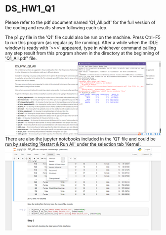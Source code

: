# DS_HW1_Q1

Please refer to the pdf document named 'Q1_All.pdf' for the full version of the coding and results shown following each step.

The p1.py file in the 'Q1' file could also be run on the machine. Press Ctrl+F5 to run this program (as regular py file running). 
After a while when the IDLE window is ready with '>>>' appeared, type in whichever command calling any step result from this program shown in the directory at the beginning of 'Q1_All.pdf' file.
![image](https://github.com/HujiAnni/DS_HW1/blob/main/reference.png)
There are also the jupyter notebooks included in the 'Q1' file and could be run by selecting 'Restart & Run All' under the selection tab 'Kernel'.
![image](https://github.com/HujiAnni/DS_HW1/blob/main/reference%E2%80%98%E2%80%99.png)
